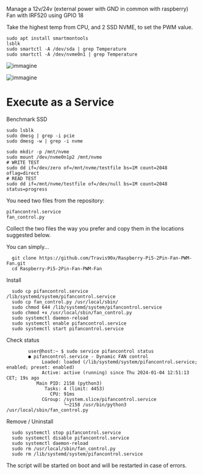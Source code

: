 Manage a 12v/24v (external power with GND in common with raspberry) Fan with IRF520 using GPIO 18

Take the highest temp from CPU, and 2 SSD NVME, to set the PWM value.
```
sudo apt install smartmontools
lsblk
sudo smartctl -A /dev/sda | grep Temperature
sudo smartctl -A /dev/nvme0n1 | grep Temperature
```
![immagine](https://github.com/user-attachments/assets/b397c76b-bfbd-4916-a956-e86a77e3acdc)

![immagine](https://github.com/user-attachments/assets/f6bc26f9-1e00-4c0e-a029-9acf5b047fcc)

# Execute as a Service

Benchmark SSD
```
sudo lsblk
sudo dmesg | grep -i pcie
sudo dmesg -w | grep -i nvme	

sudo mkdir -p /mnt/nvme
sudo mount /dev/nvme0n1p2 /mnt/nvme
# WRITE TEST
sudo dd if=/dev/zero of=/mnt/nvme/testfile bs=1M count=2048 oflag=direct
# READ TEST
sudo dd if=/mnt/nvme/testfile of=/dev/null bs=1M count=2048 status=progress
```
You need two files from the repository:

    pifancontrol.service
    fan_control.py

Collect the two files the way you prefer and copy them in the locations suggested below.

You can simply...
```
  git clone https://github.com/Travis90x/Raspberry-Pi5-2Pin-Fan-PWM-Fan.git
  cd Raspberry-Pi5-2Pin-Fan-PWM-Fan
```
Install
```
  sudo cp pifancontrol.service /lib/systemd/system/pifancontrol.service
  sudo cp fan_control.py /usr/local/sbin/
  sudo chmod 644 /lib/systemd/system/pifancontrol.service
  sudo chmod +x /usr/local/sbin/fan_control.py
  sudo systemctl daemon-reload
  sudo systemctl enable pifancontrol.service
  sudo systemctl start pifancontrol.service
```
Check status
```
        user@host:~ $ sudo service pifancontrol status
        ● pifancontrol.service - Dynamic FAN control
             Loaded: loaded (/lib/systemd/system/pifancontrol.service; enabled; preset: enabled)
             Active: active (running) since Thu 2024-01-04 12:51:13 CET; 19s ago
           Main PID: 2158 (python3)
              Tasks: 4 (limit: 4453)
                CPU: 91ms
             CGroup: /system.slice/pifancontrol.service
                     └─2158 /usr/bin/python3 /usr/local/sbin/fan_control.py
```
Remove / Uninstall
```
  sudo systemctl stop pifancontrol.service
  sudo systemctl disable pifancontrol.service
  sudo systemctl daemon-reload
  sudo rm /usr/local/sbin/fan_control.py
  sudo rm /lib/systemd/system/pifancontrol.service
```
The script will be started on boot and will be restarted in case of errors.
